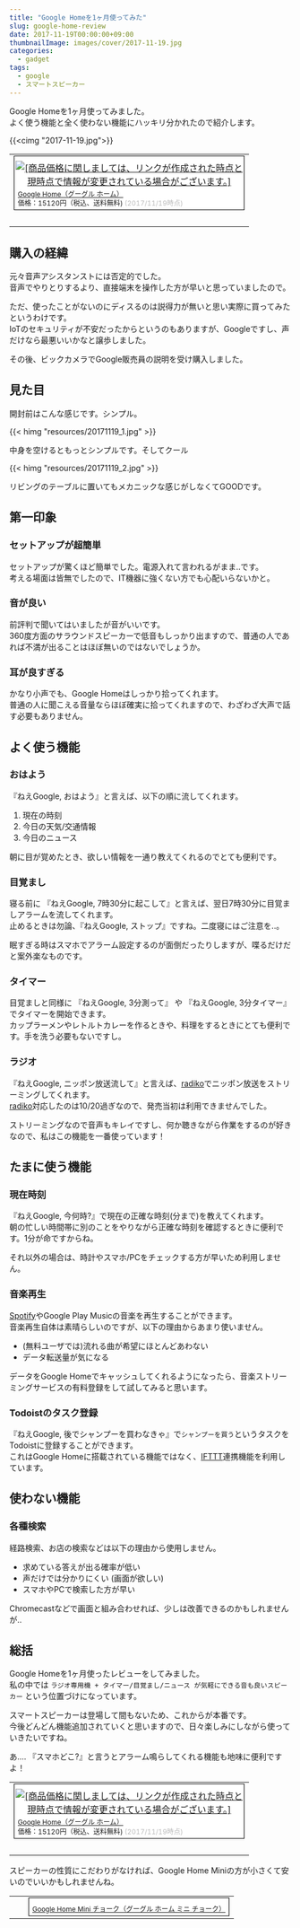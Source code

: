```yaml
---
title: "Google Homeを1ヶ月使ってみた"
slug: google-home-review
date: 2017-11-19T00:00:00+09:00
thumbnailImage: images/cover/2017-11-19.jpg
categories:
  - gadget
tags:
  - google
  - スマートスピーカー
---
```


Google Homeを1ヶ月使ってみました。  
よく使う機能と全く使わない機能にハッキリ分かれたので紹介します。

<!--more-->

{{<cimg "2017-11-19.jpg">}}

<!--toc-->

<table border="0" cellpadding="0" cellspacing="0"><tr><td><div style="border:1px solid #000000;background-color:#FFFFFF;width:410px;margin:0px;padding-top:6px;text-align:center;overflow:auto;"><a href="https://hb.afl.rakuten.co.jp/hgc/0bb611af.8b747228.0bb611b0.b536e084/?pc=https%3A%2F%2Fitem.rakuten.co.jp%2Fbook%2F15142695%2F&m=http%3A%2F%2Fm.rakuten.co.jp%2Fbook%2Fi%2F18832252%2F&link_type=picttext&ut=eyJwYWdlIjoiaXRlbSIsInR5cGUiOiJwaWN0dGV4dCIsInNpemUiOiI0MDB4NDAwIiwibmFtIjoxLCJuYW1wIjoiZG93biIsImNvbSI6MSwiY29tcCI6ImRvd24iLCJwcmljZSI6MSwiYm9yIjoxLCJjb2wiOjB9" target="_blank" rel="nofollow" style="word-wrap:break-word;"  ><img src="https://hbb.afl.rakuten.co.jp/hgb/0bb611af.8b747228.0bb611b0.b536e084/?me_id=1213310&item_id=18832252&m=https%3A%2F%2Fthumbnail.image.rakuten.co.jp%2F%400_mall%2Fbook%2Fcabinet%2F2263%2F0842776102263.jpg%3F_ex%3D80x80&pc=https%3A%2F%2Fthumbnail.image.rakuten.co.jp%2F%400_mall%2Fbook%2Fcabinet%2F2263%2F0842776102263.jpg%3F_ex%3D400x400&s=400x400&t=picttext" border="0" style="margin:2px" alt="[商品価格に関しましては、リンクが作成された時点と現時点で情報が変更されている場合がございます。]" title="[商品価格に関しましては、リンクが作成された時点と現時点で情報が変更されている場合がございます。]"></a><p style="font-size:12px;line-height:1.4em;text-align:left;margin:0px;padding:2px 6px;word-wrap:break-word"><a href="https://hb.afl.rakuten.co.jp/hgc/0bb611af.8b747228.0bb611b0.b536e084/?pc=https%3A%2F%2Fitem.rakuten.co.jp%2Fbook%2F15142695%2F&m=http%3A%2F%2Fm.rakuten.co.jp%2Fbook%2Fi%2F18832252%2F&link_type=picttext&ut=eyJwYWdlIjoiaXRlbSIsInR5cGUiOiJwaWN0dGV4dCIsInNpemUiOiI0MDB4NDAwIiwibmFtIjoxLCJuYW1wIjoiZG93biIsImNvbSI6MSwiY29tcCI6ImRvd24iLCJwcmljZSI6MSwiYm9yIjoxLCJjb2wiOjB9" target="_blank" rel="nofollow" style="word-wrap:break-word;"  >Google Home（グーグル ホーム）</a><br><span >価格：15120円（税込、送料無料)</span> <span style="color:#BBB">(2017/11/19時点)</span></p></div><br><p style="font-size:12px;line-height:1.4em;margin:5px;word-wrap:break-word"></p></td></tr></table>


購入の経緯
----------

元々音声アシスタンストには否定的でした。  
音声でやりとりするより、直接端末を操作した方が早いと思っていましたので。

ただ、使ったことがないのにディスるのは説得力が無いと思い実際に買ってみたというわけです。  
IoTのセキュリティが不安だったからというのもありますが、Googleですし、声だけなら最悪いいかなと譲歩しました。

その後、ビックカメラでGoogle販売員の説明を受け購入しました。


見た目
------

開封前はこんな感じです。シンプル。

{{< himg "resources/20171119_1.jpg" >}}

中身を空けるともっとシンプルです。そしてクール

{{< himg "resources/20171119_2.jpg" >}}


リビングのテーブルに置いてもメカニックな感じがしなくてGOODです。


第一印象
--------

### セットアップが超簡単

セットアップが驚くほど簡単でした。電源入れて言われるがまま..です。  
考える場面は皆無でしたので、IT機器に強くない方でも心配いらないかと。

### 音が良い

前評判で聞いてはいましたが音がいいです。  
360度方面のサラウンドスピーカーで低音もしっかり出ますので、普通の人であれば不満が出ることはほぼ無いのではないでしょうか。

### 耳が良すぎる

かなり小声でも、Google Homeはしっかり拾ってくれます。  
普通の人に聞こえる音量ならほぼ確実に拾ってくれますので、わざわざ大声で話す必要もありません。


よく使う機能
------------

### おはよう

『ねえGoogle, おはよう』と言えば、以下の順に流してくれます。

1. 現在の時刻
2. 今日の天気/交通情報
3. 今日のニュース

朝に目が覚めたとき、欲しい情報を一通り教えてくれるのでとても便利です。

### 目覚まし

寝る前に 『ねえGoogle, 7時30分に起こして』と言えば、翌日7時30分に目覚ましアラームを流してくれます。  
止めるときは勿論、『ねえGoogle, ストップ』ですね。二度寝にはご注意を..。

眠すぎる時はスマホでアラーム設定するのが面倒だったりしますが、喋るだけだと案外楽なものです。

### タイマー

目覚ましと同様に 『ねえGoogle, 3分測って』 や 『ねえGoogle, 3分タイマー』 でタイマーを開始できます。  
カップラーメンやレトルトカレーを作るときや、料理をするときにとても便利です。手を洗う必要もないですし。

### ラジオ

『ねえGoogle, ニッポン放送流して』と言えば、[radiko]でニッポン放送をストリーミングしてくれます。  
[radiko]対応したのは10/20過ぎなので、発売当初は利用できませんでした。

ストリーミングなので音声もキレイですし、何か聴きながら作業をするのが好きなので、私はこの機能を一番使っています！

[radiko]: http://radiko.jp/


たまに使う機能
--------------

### 現在時刻

『ねえGoogle, 今何時?』で現在の正確な時刻(分まで)を教えてくれます。  
朝の忙しい時間帯に別のことをやりながら正確な時刻を確認するときに便利です。1分が命ですからね。

それ以外の場合は、時計やスマホ/PCをチェックする方が早いため利用しません。

### 音楽再生

[Spotify]やGoogle Play Musicの音楽を再生することができます。  
音楽再生自体は素晴らしいのですが、以下の理由からあまり使いません。

* (無料ユーザでは)流れる曲が希望にほとんどあわない
* データ転送量が気になる

データをGoogle Homeでキャッシュしてくれるようになったら、音楽ストリーミングサービスの有料登録をして試してみると思います。

[Spotify]: https://www.spotify.com/jp/info/

### Todoistのタスク登録

『ねえGoogle, 後でシャンプーを買わなきゃ』で`シャンプーを買う`というタスクをTodoistに登録することができます。  
これはGoogle Homeに搭載されている機能ではなく、[IFTTT]連携機能を利用しています。

[IFTTT]: https://ifttt.com/discover


使わない機能
------------

### 各種検索

経路検索、お店の検索などは以下の理由から使用しません。

* 求めている答えが出る確率が低い
* 声だけでは分かりにくい (画面が欲しい)
* スマホやPCで検索した方が早い

Chromecastなどで画面と組み合わせれば、少しは改善できるのかもしれませんが..


総括
----

Google Homeを1ヶ月使ったレビューをしてみました。  
私の中では `ラジオ専用機 + タイマー/目覚まし/ニュース が気軽にできる音も良いスピーカー` という位置づけになっています。

スマートスピーカーは登場して間もないため、これからが本番です。  
今後どんどん機能追加されていくと思いますので、日々楽しみにしながら使っていきたいですね。

あ.... 『スマホどこ?』と言うとアラーム鳴らしてくれる機能も地味に便利ですよ！

<table border="0" cellpadding="0" cellspacing="0"><tr><td><div style="border:1px solid #000000;background-color:#FFFFFF;width:410px;margin:0px;padding-top:6px;text-align:center;overflow:auto;"><a href="https://hb.afl.rakuten.co.jp/hgc/0bb611af.8b747228.0bb611b0.b536e084/?pc=https%3A%2F%2Fitem.rakuten.co.jp%2Fbook%2F15142695%2F&m=http%3A%2F%2Fm.rakuten.co.jp%2Fbook%2Fi%2F18832252%2F&link_type=picttext&ut=eyJwYWdlIjoiaXRlbSIsInR5cGUiOiJwaWN0dGV4dCIsInNpemUiOiI0MDB4NDAwIiwibmFtIjoxLCJuYW1wIjoiZG93biIsImNvbSI6MSwiY29tcCI6ImRvd24iLCJwcmljZSI6MSwiYm9yIjoxLCJjb2wiOjB9" target="_blank" rel="nofollow" style="word-wrap:break-word;"  ><img src="https://hbb.afl.rakuten.co.jp/hgb/0bb611af.8b747228.0bb611b0.b536e084/?me_id=1213310&item_id=18832252&m=https%3A%2F%2Fthumbnail.image.rakuten.co.jp%2F%400_mall%2Fbook%2Fcabinet%2F2263%2F0842776102263.jpg%3F_ex%3D80x80&pc=https%3A%2F%2Fthumbnail.image.rakuten.co.jp%2F%400_mall%2Fbook%2Fcabinet%2F2263%2F0842776102263.jpg%3F_ex%3D400x400&s=400x400&t=picttext" border="0" style="margin:2px" alt="[商品価格に関しましては、リンクが作成された時点と現時点で情報が変更されている場合がございます。]" title="[商品価格に関しましては、リンクが作成された時点と現時点で情報が変更されている場合がございます。]"></a><p style="font-size:12px;line-height:1.4em;text-align:left;margin:0px;padding:2px 6px;word-wrap:break-word"><a href="https://hb.afl.rakuten.co.jp/hgc/0bb611af.8b747228.0bb611b0.b536e084/?pc=https%3A%2F%2Fitem.rakuten.co.jp%2Fbook%2F15142695%2F&m=http%3A%2F%2Fm.rakuten.co.jp%2Fbook%2Fi%2F18832252%2F&link_type=picttext&ut=eyJwYWdlIjoiaXRlbSIsInR5cGUiOiJwaWN0dGV4dCIsInNpemUiOiI0MDB4NDAwIiwibmFtIjoxLCJuYW1wIjoiZG93biIsImNvbSI6MSwiY29tcCI6ImRvd24iLCJwcmljZSI6MSwiYm9yIjoxLCJjb2wiOjB9" target="_blank" rel="nofollow" style="word-wrap:break-word;"  >Google Home（グーグル ホーム）</a><br><span >価格：15120円（税込、送料無料)</span> <span style="color:#BBB">(2017/11/19時点)</span></p></div><br><p style="font-size:12px;line-height:1.4em;margin:5px;word-wrap:break-word"></p></td></tr></table>

スピーカーの性質にこだわりがなければ、Google Home Miniの方が小さくて安いのでいいかもしれませんね。

<table border="0" cellpadding="0" cellspacing="0"><tr><td><p style="font-size:12px;line-height:1.4em;margin:5px;word-wrap:break-word"></p></td><td><div style="border:1px solid #000000;background-color:#FFFFFF;margin:0px;padding-top:6px;text-align:center;overflow:auto;"><a href="https://hb.afl.rakuten.co.jp/hgc/0bb611af.8b747228.0bb611b0.b536e084/?pc=https%3A%2F%2Fitem.rakuten.co.jp%2Fbook%2F15182442%2F&m=http%3A%2F%2Fm.rakuten.co.jp%2Fbook%2Fi%2F18832250%2F&link_type=picttext&ut=eyJwYWdlIjoiaXRlbSIsInR5cGUiOiJwaWN0dGV4dCIsInNpemUiOiI0MDB4NDAwIiwibmFtIjoxLCJuYW1wIjoiZG93biIsImNvbSI6MSwiY29tcCI6ImxlZnQiLCJwcmljZSI6MCwiYm9yIjoxLCJjb2wiOjB9" target="_blank" rel="nofollow" style="word-wrap:break-word;"  ><img src="https://hbb.afl.rakuten.co.jp/hgb/0bb611af.8b747228.0bb611b0.b536e084/?me_id=1213310&item_id=18832250&m=https%3A%2F%2Fthumbnail.image.rakuten.co.jp%2F%400_mall%2Fbook%2Fcabinet%2F2461%2F0842776102461.jpg%3F_ex%3D80x80&pc=https%3A%2F%2Fthumbnail.image.rakuten.co.jp%2F%400_mall%2Fbook%2Fcabinet%2F2461%2F0842776102461.jpg%3F_ex%3D400x400&s=400x400&t=picttext" border="0" style="margin:2px" alt="" title=""></a><p style="font-size:12px;line-height:1.4em;text-align:left;margin:0px;padding:2px 6px;word-wrap:break-word"><a href="https://hb.afl.rakuten.co.jp/hgc/0bb611af.8b747228.0bb611b0.b536e084/?pc=https%3A%2F%2Fitem.rakuten.co.jp%2Fbook%2F15182442%2F&m=http%3A%2F%2Fm.rakuten.co.jp%2Fbook%2Fi%2F18832250%2F&link_type=picttext&ut=eyJwYWdlIjoiaXRlbSIsInR5cGUiOiJwaWN0dGV4dCIsInNpemUiOiI0MDB4NDAwIiwibmFtIjoxLCJuYW1wIjoiZG93biIsImNvbSI6MSwiY29tcCI6ImxlZnQiLCJwcmljZSI6MCwiYm9yIjoxLCJjb2wiOjB9" target="_blank" rel="nofollow" style="word-wrap:break-word;"  >Google Home Mini チョーク（グーグル ホーム ミニ チョーク）</a></p></div></td></tr></table>

